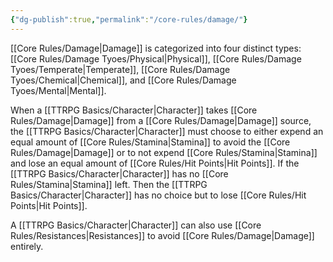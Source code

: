 ```yaml
---
{"dg-publish":true,"permalink":"/core-rules/damage/"}
---
```


[[Core Rules/Damage\|Damage]] is categorized into four distinct types: [[Core Rules/Damage Tyoes/Physical\|Physical]], [[Core Rules/Damage Tyoes/Temperate\|Temperate]], [[Core Rules/Damage Tyoes/Chemical\|Chemical]], and [[Core Rules/Damage Tyoes/Mental\|Mental]]. 

When a [[TTRPG Basics/Character\|Character]] takes [[Core Rules/Damage\|Damage]] from a [[Core Rules/Damage\|Damage]] source, the [[TTRPG Basics/Character\|Character]] must choose to either expend an equal amount of [[Core Rules/Stamina\|Stamina]] to avoid the [[Core Rules/Damage\|Damage]] or to not expend [[Core Rules/Stamina\|Stamina]] and lose an equal amount of [[Core Rules/Hit Points\|Hit Points]]. If the [[TTRPG Basics/Character\|Character]] has no [[Core Rules/Stamina\|Stamina]] left. Then the [[TTRPG Basics/Character\|Character]] has no choice but to lose [[Core Rules/Hit Points\|Hit Points]].

A [[TTRPG Basics/Character\|Character]] can also use [[Core Rules/Resistances\|Resistances]] to avoid [[Core Rules/Damage\|Damage]] entirely.